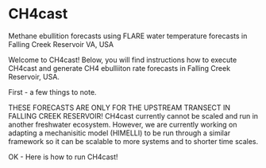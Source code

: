# CH4cast
Methane ebullition forecasts using FLARE water temperature forecasts in Falling Creek Reservoir VA, USA

Welcome to CH4cast! Below, you will find instructions how to execute CH4cast and generate CH4 ebulliiton rate forecasts in Falling Creek Reservoir, USA. 

First - a few things to note. 

THESE FORECASTS ARE ONLY FOR THE UPSTREAM TRANSECT IN FALLING CREEK RESERVOIR!
CH4cast currently cannot be scaled and run in another freshwater ecosystem. However, we are currently working on adapting a mechanisitic model (HIMELLI) to be run through a similar framework so it can be scalable to more systems and to shorter time scales. 

OK - Here is how to run CH4cast! 

